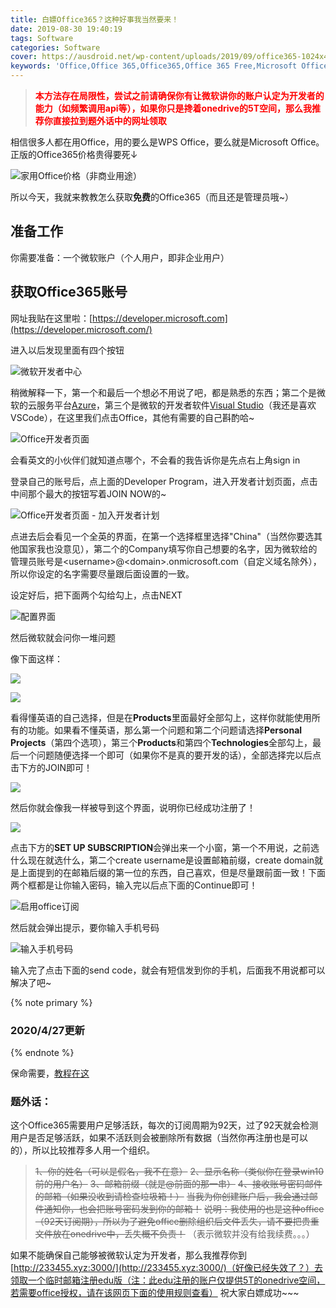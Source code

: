```yaml
---
title: 白嫖Office365？这种好事我当然要来！
date: 2019-08-30 19:40:19
tags: Software
categories: Software
cover: https://ausdroid.net/wp-content/uploads/2019/09/office365-1024x488.jpg
keywords: 'Office,Office 365,Office365,Office 365 Free,Microsoft Office'
---
```


>**<font color=#ff0000>本方法存在局限性，尝试之前请确保你有让微软讲你的账户认定为开发者的能力（如频繁调用api等），如果你只是搀着onedrive的5T空间，那么我推荐你直接拉到题外话中的网址领取</font>**

相信很多人都在用Office，用的要么是WPS Office，要么就是Microsoft Office。正版的Office365价格贵得要死↓

![家用Office价格（非商业用途）](https://cdn.bilicdn.tk/gh/Vikutorika/assets@master/Office365/office-tags.png)

所以今天，我就来教教怎么获取**免费**的Office365（而且还是管理员哦~）

## 准备工作

你需要准备：一个微软账户（个人用户，即非企业用户）



## 获取Office365账号

网址我贴在这里啦：[https://developer.microsoft.com](https://developer.microsoft.com/)

进入以后发现里面有四个按钮

![微软开发者中心](https://cdn.bilicdn.tk/gh/Vikutorika/assets@master/Office365/Get-Started.png)

稍微解释一下，第一个和最后一个想必不用说了吧，都是熟悉的东西；第二个是微软的云服务平台[Azure](https://azure.microsoft.com/en-us/)，第三个是微软的开发者软件[Visual Studio](https://visualstudio.microsoft.com/)（我还是喜欢VSCode），在这里我们点击Office，其他有需要的自己斟酌哈~



![Office开发者页面](https://cdn.bilicdn.tk/gh/Vikutorika/assets@master/Office365/office-start.png)



会看英文的小伙伴们就知道点哪个，不会看的我告诉你是先点右上角sign in

登录自己的账号后，点上面的Developer Program，进入开发者计划页面，点击中间那个最大的按钮写着JOIN NOW的~

![Office开发者页面 - 加入开发者计划](https://cdn.bilicdn.tk/gh/Vikutorika/assets@master/Office365/office-join.png)



点进去后会看见一个全英的界面，在第一个选择框里选择"China"（当然你要选其他国家我也没意见），第二个的Company填写你自己想要的名字，因为微软给的管理员账号是\<username>@\<domain>.onmicrosoft.com（自定义域名除外），所以你设定的名字需要尽量跟后面设置的一致。

设定好后，把下面两个勾给勾上，点击NEXT

![配置界面](https://cdn.bilicdn.tk/gh/Vikutorika/assets@master/Office365/office-signup.png)

然后微软就会问你一堆问题

像下面这样：

![](https://cdn.bilicdn.tk/gh/Vikutorika/assets@master/Office365/office-Q1.png)

![](https://cdn.bilicdn.tk/gh/Vikutorika/assets@master/Office365/office-Q2.png)

看得懂英语的自己选择，但是在**Products**里面最好全部勾上，这样你就能使用所有的功能。如果看不懂英语，那么第一个问题和第二个问题请选择**Personal Projects**（第四个选项），第三个**Products**和第四个**Technologies**全部勾上，最后一个问题随便选择一个即可（如果你不是真的要开发的话），全部选择完以后点击下方的JOIN即可！

![](https://cdn.bilicdn.tk/gh/Vikutorika/assets@master/Office365/office-Answer.png)

然后你就会像我一样被导到这个界面，说明你已经成功注册了！

![](https://cdn.bilicdn.tk/gh/Vikutorika/assets@master/Office365/office-subscription.png)

点击下方的**SET UP SUBSCRIPTION**会弹出来一个小窗，第一个不用说，之前选什么现在就选什么，第二个create username是设置邮箱前缀，create domain就是上面提到的在邮箱后缀的第一位的东西，自己喜欢，但是尽量跟前面一致！下面两个框都是让你输入密码，输入完以后点下面的Continue即可！

![启用office订阅](https://cdn.bilicdn.tk/gh/Vikutorika/assets@master/Office365/office-console-signup.png)

然后就会弹出提示，要你输入手机号码

![输入手机号码](https://cdn.bilicdn.tk/gh/Vikutorika/assets@master/Office365/office-console-phone.png)

输入完了点击下面的send code，就会有短信发到你的手机，后面我不用说都可以解决了吧~

{% note primary %}

### 2020/4/27更新

{% endnote %}

保命需要，[教程在这](/2020/04/27/Office365-Renew-Project/)

### 题外话：

这个Office365需要用户足够活跃，每次的订阅周期为92天，过了92天就会检测用户是否足够活跃，如果不活跃则会被删除所有数据（当然你再注册也是可以的），所以比较推荐多人用一个组织。

>~~1、你的姓名（可以是假名，我不在意）~~
~~2、显示名称（类似你在登录win10前的用户名）~~
~~3、邮箱前缀（就是@前面的那一串）~~
~~4、接收账号密码邮件的邮箱（如果没收到请检查垃圾箱！）~~
~~当我为你创建账户后，我会通过邮件通知你，也会把账号密码发到你的邮箱！~~
~~说明：我使用的也是这种office（92天订阅期），所以为了避免office删除组织后文件丢失，请不要把贵重文件放在onedrive中，丢失概不负责！~~
（表示微软并没有给我续费。。。）

如果不能确保自己能够被微软认定为开发者，那么我推荐你到[http://233455.xyz:3000/](http://233455.xyz:3000/)（好像已经失效了？）去领取一个临时邮箱注册edu版（注：此edu注册的账户仅提供5T的onedrive空间，若需要office授权，请在该网页下面的使用规则查看）
祝大家白嫖成功\~~~

